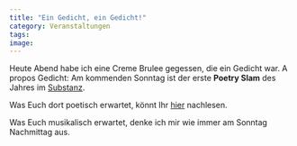 ```yaml
---
title: "Ein Gedicht, ein Gedicht!"
category: Veranstaltungen
tags: 
image: 
---
```


Heute Abend habe ich eine Creme Brulee gegessen, die ein Gedicht war. A propos Gedicht: Am kommenden Sonntag ist der erste **Poetry Slam** des Jahres im [Substanz](http://www.substanz-club.de).  

  

Was Euch dort poetisch erwartet, könnt Ihr [hier](http://www.poetry.claudio.de/2008/01/09/am-sonntag-der-erste-poetry-slam-des-neuen-jahres-im-substanz/) nachlesen.  

  

Was Euch musikalisch erwartet, denke ich mir wie immer am Sonntag Nachmittag aus.